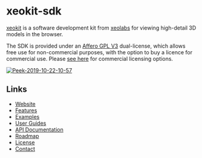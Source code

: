 # xeokit-sdk

[xeokit](http://xeokit.io) is a software development kit from [xeolabs](http://xeolabs.com) for viewing high-detail 3D models in the browser. 

The SDK is provided under an [Affero GPL V3](https://github.com/xeokit/xeokit-sdk/blob/master/LICENSE.txt) dual-license, which allows free use for non-commercial purposes, with the option to buy a licence for commercial use. Please [see here](https://xeokit.github.io/xeokit-licensing/) for commercial licensing options.

[![Peek-2019-10-22-10-57](https://user-images.githubusercontent.com/83100/67271586-14690780-f4bb-11e9-9e76-203fe425ee08.gif)](https://xeokit.github.io/xeokit-sdk/examples/#storeyViews_StoreyViewsPlugin_recipe2)

## Links 

* [Website](https://xeokit.io/)
* [Features](https://github.com/xeokit/xeokit-sdk/wiki/Features)
* [Examples](http://xeokit.github.io/xeokit-sdk/examples/)
* [User Guides](https://github.com/xeokit/xeokit-sdk/wiki)
* [API Documentation](https://xeokit.github.io/xeokit-sdk/docs/)
* [Roadmap](https://github.com/xeokit/xeokit-sdk/wiki/Roadmap)
* [License](https://github.com/xeokit/xeokit-sdk/wiki/License)
* [Contact](http://xeolabs.com/contact/)

